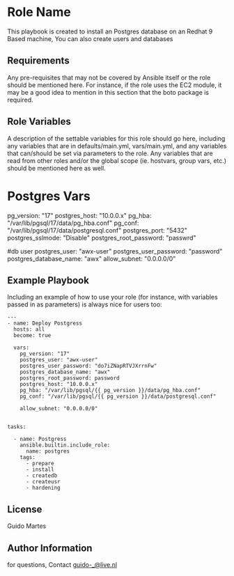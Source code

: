 Role Name
=========

This playbook is created to install an Postgres database on an Redhat 9 Based machine,
You can also create users and databases

Requirements
------------

Any pre-requisites that may not be covered by Ansible itself or the role should be mentioned here. For instance, if the role uses the EC2 module, it may be a good idea to mention in this section that the boto package is required.

Role Variables
--------------

A description of the settable variables for this role should go here, including any variables that are in defaults/main.yml, vars/main.yml, and any variables that can/should be set via parameters to the role. Any variables that are read from other roles and/or the global scope (ie. hostvars, group vars, etc.) should be mentioned here as well.

# Postgres Vars
pg_version: "17"
postgres_host: "10.0.0.x"
pg_hba: "/var/lib/pgsql/17/data/pg_hba.conf"
pg_conf: "/var/lib/pgsql/17/data/postgresql.conf"
postgres_port: "5432"
postgres_sslmode: "Disable"
postgres_root_password: "passwrd"

#db user
postgres_user: "awx-user"
postgres_user_password: "password"
postgres_database_name: "awx"
allow_subnet: "0.0.0.0/0"


Example Playbook
----------------

Including an example of how to use your role (for instance, with variables passed in as parameters) is always nice for users too:

    ---
    - name: Deploy Postgress
      hosts: all
      become: true

      vars:
        pg_version: "17"
        postgres_user: "awx-user"
        postgres_user_password: "do7iZNapRTVJXrrnFw"
        postgres_database_name: "awx"
        postgres_root_password: password
        postgres_host: "10.0.0.x"
        pg_hba: "/var/lib/pgsql/{{ pg_version }}/data/pg_hba.conf"
        pg_conf: "/var/lib/pgsql/{{ pg_version }}/data/postgresql.conf"

        allow_subnet: "0.0.0.0/0"
        

    tasks:

      - name: Postgress
        ansible.builtin.include_role:
          name: postgres
        tags:
          - prepare
          - install
          - createdb
          - createusr
          - hardening

License
-------
Guido Martes

Author Information
------------------

for questions, Contact guido-_@live.nl
